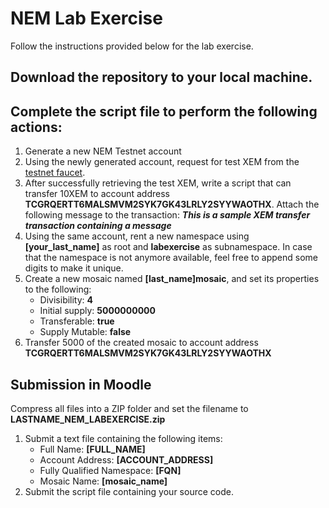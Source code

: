 
# NEM Lab Exercise

Follow the instructions provided below for the lab exercise.

## Download the repository to your local machine. 

## Complete the script file to perform the following actions:

1. Generate a new NEM Testnet account
2. Using the newly generated account, request for test XEM from the [testnet faucet](http://testfaucet.nem.ph/).
3. After successfully retrieving the test XEM, write a script that can transfer 10XEM to account address **TCGRQERTT6MALSMVM2SYK7GK43LRLY2SYYWAOTHX**. Attach the following message to the transaction: ***This is a sample XEM transfer transaction containing a message***
4. Using the same account, rent a new namespace using **[your_last_name]** as root and **labexercise** as subnamespace. In case that the namespace is not anymore available, feel free to append some digits to make it unique.
5. Create a new mosaic named **[last_name]mosaic**, and set its properties to the following:
	* Divisibility: **4**
	* Initial supply: **5000000000**
	* Transferable: **true**
	* Supply Mutable: **false**
6. Transfer 5000 of the created mosaic to account address **TCGRQERTT6MALSMVM2SYK7GK43LRLY2SYYWAOTHX**

## Submission in Moodle

Compress all files into a ZIP folder and set the filename to **LASTNAME_NEM_LABEXERCISE.zip**

1. Submit a text file containing the following items:
	* Full Name: **[FULL_NAME]**
	* Account Address: **[ACCOUNT_ADDRESS]**
	* Fully Qualified Namespace: **[FQN]**
	* Mosaic Name: **[mosaic_name]**
2. Submit the script file containing your source code.
